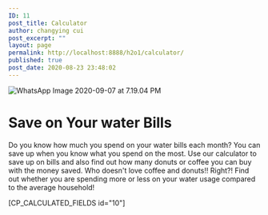 ```yaml
---
ID: 11
post_title: Calculator
author: changying cui
post_excerpt: ""
layout: page
permalink: http://localhost:8888/h2o1/calculator/
published: true
post_date: 2020-08-23 23:48:02
---
```

<img src="http://localhost:8888/h2o1/wp-content/uploads/elementor/thumbs/WhatsApp-Image-2020-09-07-at-7.19.04-PM-ov3yu91vtl3sx3s3ghvgugdw2igtstmei9kjzyv6zs.jpeg" title="WhatsApp Image 2020-09-07 at 7.19.04 PM" alt="WhatsApp Image 2020-09-07 at 7.19.04 PM">

<!--themify_builder_static-->
<h1>Save on Your water Bills</h1>
Do you know how much you spend on your water bills each month? You can save up when you know what you spend on the most.
Use our calculator to save up on bills and also find out how many donuts or coffee you can buy with the money saved. Who doesn't love coffee and donuts!! Right?!
Find out whether you are spending more or less on your water usage compared to the average household!

<!--/themify_builder_static-->

[CP_CALCULATED_FIELDS id="10"]